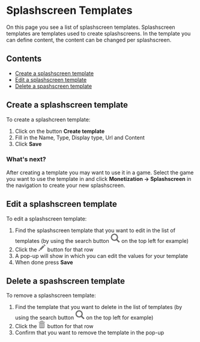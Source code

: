 # Splashscreen Templates
On this page you see a list of splashscreen templates. Splashscreen templates are templates used to create splashscreens. In the template you can define content, the content can be changed per splashscreen.

## Contents
- [Create a splashscreen template](#create-a-splashscreen-template)
- [Edit a splashscreen template](#edit-a-splashscreen-template)
- [Delete a spashscreen template](#delete-a-spashscreen-template)

## Create a splashscreen template
To create a splashcreen template:
1. Click on the button **Create template**
2. Fill in the Name, Type, Display type, Url and Content
3. Click **Save**

### What's next?
After creating a template you may want to use it in a game. Select the game you want to use the template in and click **Monetization -> Splashscreen** in the navigation to create your new splashscreen.

## Edit a splashscreen template
To edit a splashscreen template:
1. Find the splashscreen template that you want to edit in the list of templates (by using the search button ![search](https://github.com/azerion/gamedock-sdk/raw/master/docs/console/_images/search.png) on the top left for example)
2. Click the ![pencil](https://github.com/azerion/gamedock-sdk/raw/master/docs/console/_images/pencil.png) button for that row
3. A pop-up will show in which you can edit the values for your template
4. When done press **Save**

## Delete a spashscreen template
To remove a splashscreen template:
1. Find the template that you want to delete in the list of templates (by using the search button ![search](https://github.com/azerion/gamedock-sdk/raw/master/docs/console/_images/search.png) on the top left for example)
2. Click the ![trash](https://github.com/azerion/gamedock-sdk/raw/master/docs/console/_images/trash.png) button for that row
2. Confirm that you want to remove the template in the pop-up